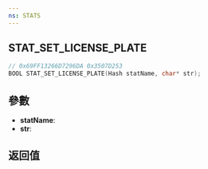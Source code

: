 ```yaml
---
ns: STATS
---
```

## STAT_SET_LICENSE_PLATE

```c
// 0x69FF13266D7296DA 0x3507D253
BOOL STAT_SET_LICENSE_PLATE(Hash statName, char* str);
```


## 參數
* **statName**: 
* **str**: 

## 返回值
